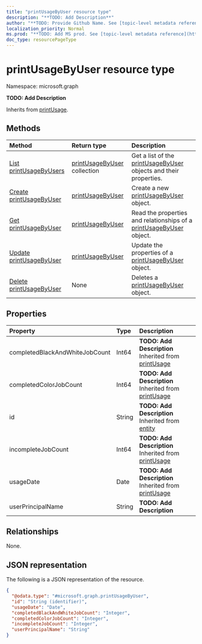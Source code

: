 ```yaml
---
title: "printUsageByUser resource type"
description: "**TODO: Add Description**"
author: "**TODO: Provide Github Name. See [topic-level metadata reference](https://msgo.azurewebsites.net/add/document/guidelines/metadata.html#topic-level-metadata)**"
localization_priority: Normal
ms.prod: "**TODO: Add MS prod. See [topic-level metadata reference](https://msgo.azurewebsites.net/add/document/guidelines/metadata.html#topic-level-metadata)**"
doc_type: resourcePageType
---
```


# printUsageByUser resource type

Namespace: microsoft.graph

**TODO: Add Description**


Inherits from [printUsage](../resources/printusage.md).

## Methods
|Method|Return type|Description|
|:---|:---|:---|
|[List printUsageByUsers](../api/printusagebyuser-list.md)|[printUsageByUser](../resources/printusagebyuser.md) collection|Get a list of the [printUsageByUser](../resources/printusagebyuser.md) objects and their properties.|
|[Create printUsageByUser](../api/printusagebyuser-create.md)|[printUsageByUser](../resources/printusagebyuser.md)|Create a new [printUsageByUser](../resources/printusagebyuser.md) object.|
|[Get printUsageByUser](../api/printusagebyuser-get.md)|[printUsageByUser](../resources/printusagebyuser.md)|Read the properties and relationships of a [printUsageByUser](../resources/printusagebyuser.md) object.|
|[Update printUsageByUser](../api/printusagebyuser-update.md)|[printUsageByUser](../resources/printusagebyuser.md)|Update the properties of a [printUsageByUser](../resources/printusagebyuser.md) object.|
|[Delete printUsageByUser](../api/printusagebyuser-delete.md)|None|Deletes a [printUsageByUser](../resources/printusagebyuser.md) object.|

## Properties
|Property|Type|Description|
|:---|:---|:---|
|completedBlackAndWhiteJobCount|Int64|**TODO: Add Description** Inherited from [printUsage](../resources/printusage.md)|
|completedColorJobCount|Int64|**TODO: Add Description** Inherited from [printUsage](../resources/printusage.md)|
|id|String|**TODO: Add Description** Inherited from [entity](../resources/entity.md)|
|incompleteJobCount|Int64|**TODO: Add Description** Inherited from [printUsage](../resources/printusage.md)|
|usageDate|Date|**TODO: Add Description** Inherited from [printUsage](../resources/printusage.md)|
|userPrincipalName|String|**TODO: Add Description**|

## Relationships
None.

## JSON representation
The following is a JSON representation of the resource.
<!-- {
  "blockType": "resource",
  "keyProperty": "id",
  "@odata.type": "microsoft.graph.printUsageByUser",
  "baseType": "microsoft.graph.printUsage",
  "openType": false
}
-->
``` json
{
  "@odata.type": "#microsoft.graph.printUsageByUser",
  "id": "String (identifier)",
  "usageDate": "Date",
  "completedBlackAndWhiteJobCount": "Integer",
  "completedColorJobCount": "Integer",
  "incompleteJobCount": "Integer",
  "userPrincipalName": "String"
}
```

